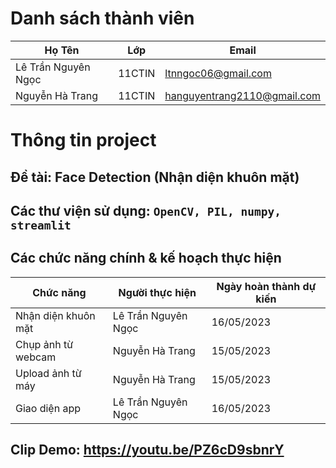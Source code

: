 # Danh sách thành viên
Họ Tên|Lớp|Email
-|-|-
Lê Trần Nguyên Ngọc|11CTIN|ltnngoc06@gmail.com
Nguyễn Hà Trang|11CTIN|hanguyentrang2110@gmail.com

# Thông tin project
## Đề tài: Face Detection (Nhận diện khuôn mặt)
## Các thư viện sử dụng: `OpenCV, PIL, numpy, streamlit`

## Các chức năng chính & kế hoạch thực hiện

Chức năng|Người thực hiện|Ngày hoàn thành dự kiến
-|-|-
Nhận diện khuôn mặt|Lê Trần Nguyên Ngọc|16/05/2023
Chụp ảnh từ webcam|Nguyễn Hà Trang|15/05/2023
Upload ảnh từ máy|Nguyễn Hà Trang|15/05/2023
Giao diện app|Lê Trần Nguyên Ngọc|16/05/2023

## Clip Demo: https://youtu.be/PZ6cD9sbnrY
